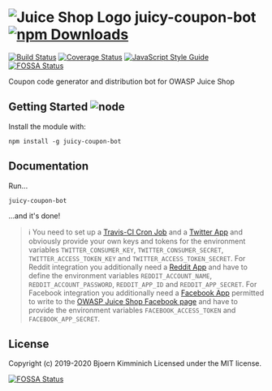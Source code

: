 # ![Juice Shop Logo](https://raw.githubusercontent.com/bkimminich/juicy-coupon-bot/master/JuicyCouponBot_8bit_Avatar.png) juicy-coupon-bot [![npm Downloads](https://img.shields.io/npm/dm/juicy-coupon-bot.svg)](https://www.npmjs.com/package/juicy-coupon-bot)

[![Build Status](https://secure.travis-ci.org/bkimminich/juicy-coupon-bot.png?branch=master)](http://travis-ci.org/bkimminich/juicy-coupon-bot)
[![Coverage Status](https://coveralls.io/repos/github/bkimminich/juicy-coupon-bot/badge.svg?branch=master)](https://coveralls.io/github/bkimminich/juicy-coupon-bot?branch=master)
[![JavaScript Style Guide](https://img.shields.io/badge/code%20style-standard-brightgreen.svg)](http://standardjs.com/)
[![FOSSA Status](https://app.fossa.io/api/projects/git%2Bgithub.com%2Fbkimminich%2Fjuicy-coupon-bot.svg?type=shield)](https://app.fossa.io/projects/git%2Bgithub.com%2Fbkimminich%2Fjuicy-coupon-bot?ref=badge_shield)

Coupon code generator and distribution bot for OWASP Juice Shop

## Getting Started ![node](https://img.shields.io/node/v/juicy-coupon-bot.svg)

Install the module with:

```
npm install -g juicy-coupon-bot
```

## Documentation

Run...

```
juicy-coupon-bot
```

...and it's done!

> :information_source: You need to set up a
> [Travis-CI Cron Job](https://docs.travis-ci.com/user/cron-jobs/#adding-cron-jobs)
> and a [Twitter App](https://developer.twitter.com/en/apps) and
> obviously provide your own keys and tokens for the environment
> variables `TWITTER_CONSUMER_KEY`, `TWITTER_CONSUMER_SECRET`,
> `TWITTER_ACCESS_TOKEN_KEY` and `TWITTER_ACCESS_TOKEN_SECRET`. For
> Reddit integration you additionally need a
> [Reddit App](https://www.reddit.com/prefs/apps) and have to define the
> environment variables `REDDIT_ACCOUNT_NAME`,
> `REDDIT_ACCOUNT_PASSWORD`, `REDDIT_APP_ID` and `REDDIT_APP_SECRET`.
> For Facebook integration you additionally need a
> [Facebook App](https://developers.facebook.com/apps) permitted to
> write to the
> [OWASP Juice Shop Facebook page](https://www.facebook.com/owasp.juiceshop)
> and have to provide the environment variables `FACEBOOK_ACCESS_TOKEN`
> and `FACEBOOK_APP_SECRET`.

## License

Copyright (c) 2019-2020 Bjoern Kimminich Licensed under the MIT license.


[![FOSSA Status](https://app.fossa.io/api/projects/git%2Bgithub.com%2Fbkimminich%2Fjuicy-coupon-bot.svg?type=large)](https://app.fossa.io/projects/git%2Bgithub.com%2Fbkimminich%2Fjuicy-coupon-bot?ref=badge_large)